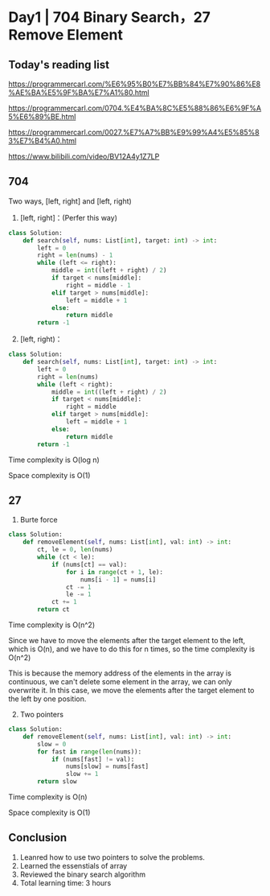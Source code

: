 # Day1 | 704 Binary Search，27 Remove Element

## Today's reading list
https://programmercarl.com/%E6%95%B0%E7%BB%84%E7%90%86%E8%AE%BA%E5%9F%BA%E7%A1%80.html

https://programmercarl.com/0704.%E4%BA%8C%E5%88%86%E6%9F%A5%E6%89%BE.html

https://programmercarl.com/0027.%E7%A7%BB%E9%99%A4%E5%85%83%E7%B4%A0.html

https://www.bilibili.com/video/BV12A4y1Z7LP

## 704
Two ways, [left, right] and [left, right) 

1. [left, right]：(Perfer this way)

```python 
class Solution:
    def search(self, nums: List[int], target: int) -> int:
        left = 0
        right = len(nums) - 1
        while (left <= right):
            middle = int((left + right) / 2)
            if target < nums[middle]:
                right = middle - 1
            elif target > nums[middle]:
                left = middle + 1
            else:
                return middle
        return -1
```
2. [left, right)：

```python
class Solution:
    def search(self, nums: List[int], target: int) -> int:
        left = 0
        right = len(nums)
        while (left < right):
            middle = int((left + right) / 2)
            if target < nums[middle]:
                right = middle
            elif target > nums[middle]:
                left = middle + 1
            else:
                return middle
        return -1
```

Time complexity is O(log n)

Space complexity is O(1)

## 27
1. Burte force

```python
class Solution:
    def removeElement(self, nums: List[int], val: int) -> int:
        ct, le = 0, len(nums)
        while (ct < le):
            if (nums[ct] == val):
                for i in range(ct + 1, le):
                    nums[i - 1] = nums[i]
                ct -= 1
                le -= 1
            ct += 1
        return ct
```

Time complexity is O(n^2)

Since we have to move the elements after the target element to the left, which is O(n), and we have to do this for n times, so the time complexity is O(n^2)

This is because the memory address of the elements in the array is continuous, we can't delete some element in the array, we can only overwrite it. In this case, we move the elements after the target element to the left by one position.

2. Two pointers

```python
class Solution:
    def removeElement(self, nums: List[int], val: int) -> int:
        slow = 0
        for fast in range(len(nums)):
            if (nums[fast] != val):
                nums[slow] = nums[fast]
                slow += 1
        return slow
```
Time complexity is O(n)

Space complexity is O(1)

<!-- Add more notes here tomorrow -->

## Conclusion
1. Leanred how to use two pointers to solve the problems. 
2. Learned the essenstials of array
3. Reviewed the binary search algorithm
4. Total learning time: 3 hours
